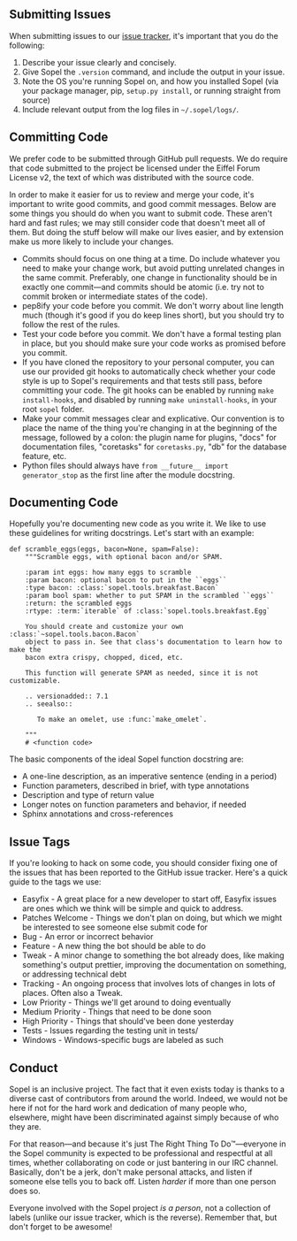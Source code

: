 Submitting Issues
-----------------

When submitting issues to our
[issue tracker](https://github.com/sopel-irc/sopel/issues), it's important
that you do the following:

1. Describe your issue clearly and concisely.
2. Give Sopel the `.version` command, and include the output in your issue.
3. Note the OS you're running Sopel on, and how you installed Sopel (via your
   package manager, pip, `setup.py install`, or running straight from source)
4. Include relevant output from the log files in `~/.sopel/logs/`.

Committing Code
---------------

We prefer code to be submitted through GitHub pull requests. We do require that
code submitted to the project be licensed under the Eiffel Forum License v2,
the text of which was distributed with the source code.

In order to make it easier for us to review and merge your code, it's important
to write good commits, and good commit messages. Below are some things you
should do when you want to submit code. These aren't hard and fast rules; we
may still consider code that doesn't meet all of them. But doing the stuff
below will make our lives easier, and by extension make us more likely to
include your changes.

* Commits should focus on one thing at a time. Do include whatever you need to
  make your change work, but avoid putting unrelated changes in the same
  commit. Preferably, one change in functionality should be in exactly one
  commit—and commits should be atomic (i.e. try not to commit broken or
  intermediate states of the code).
* pep8ify your code before you commit. We don't worry about line length much
  (though it's good if you do keep lines short), but you should try to follow
  the rest of the rules.
* Test your code before you commit. We don't have a formal testing plan in
  place, but you should make sure your code works as promised before you
  commit.
* If you have cloned the repository to your personal computer, you can use our
  provided git hooks to automatically check whether your code style is up to
  Sopel's requirements and that tests still pass, before committing your code.
  The git hooks can be enabled by running `make install-hooks`, and disabled by
  running `make uninstall-hooks`,  in your root `sopel` folder.
* Make your commit messages clear and explicative. Our convention is to place
  the name of the thing you're changing in at the beginning of the message,
  followed by a colon: the plugin name for plugins, "docs" for documentation
  files, "coretasks" for `coretasks.py`, "db" for the database feature, etc.
* Python files should always have  `from __future__ import generator_stop`
  as the first line after the module docstring.

Documenting Code
----------------

Hopefully you're documenting new code as you write it. We like to use these
guidelines for writing docstrings. Let's start with an example:

```
def scramble_eggs(eggs, bacon=None, spam=False):
    """Scramble eggs, with optional bacon and/or SPAM.

    :param int eggs: how many eggs to scramble
    :param bacon: optional bacon to put in the ``eggs``
    :type bacon: :class:`sopel.tools.breakfast.Bacon`
    :param bool spam: whether to put SPAM in the scrambled ``eggs``
    :return: the scrambled eggs
    :rtype: :term:`iterable` of :class:`sopel.tools.breakfast.Egg`

    You should create and customize your own :class:`~sopel.tools.bacon.Bacon`
    object to pass in. See that class's documentation to learn how to make the
    bacon extra crispy, chopped, diced, etc.

    This function will generate SPAM as needed, since it is not customizable.

    .. versionadded:: 7.1
    .. seealso::

       To make an omelet, use :func:`make_omelet`.

    """
    # <function code>
```

The basic components of the ideal Sopel function docstring are:

* A one-line description, as an imperative sentence (ending in a period)
* Function parameters, described in brief, with type annotations
* Description and type of return value
* Longer notes on function parameters and behavior, if needed
* Sphinx annotations and cross-references

Issue Tags
----------

If you're looking to hack on some code, you should consider fixing one of the
issues that has been reported to the GitHub issue tracker. Here's a quick guide
to the tags we use:

* Easyfix           - A great place for a new developer to start off, Easyfix
                      issues are ones which we think will be simple and quick
                      to address.
* Patches Welcome   - Things we don't plan on doing, but which we might be
                      interested to see someone else submit code for
* Bug               - An error or incorrect behavior
* Feature           - A new thing the bot should be able to do
* Tweak             - A minor change to something the bot already does, like
                      making something's output prettier, improving the
                      documentation on something, or addressing technical debt
* Tracking          - An ongoing process that involves lots of changes in lots
                      of places. Often also a Tweak.
* Low Priority      - Things we'll get around to doing eventually
* Medium Priority   - Things that need to be done soon
* High Priority     - Things that should've been done yesterday
* Tests             - Issues regarding the testing unit in tests/
* Windows           - Windows-specific bugs are labeled as such

Conduct
-------

Sopel is an inclusive project. The fact that it even exists today is thanks to
a diverse cast of contributors from around the world. Indeed, we would not be
here if not for the hard work and dedication of many people who, elsewhere,
might have been discriminated against simply because of who they are.

For that reason—and because it's just The Right Thing To Do™—everyone in the
Sopel community is expected to be professional and respectful at all times,
whether collaborating on code or just bantering in our IRC channel. Basically,
don't be a jerk, don't make personal attacks, and listen if someone else tells
you to back off. Listen _harder_ if more than one person does so.

Everyone involved with the Sopel project _is a person_, not a collection of
labels (unlike our issue tracker, which is the reverse). Remember that, but
don't forget to be awesome!
